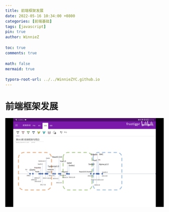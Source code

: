 ```yaml
---
title: 前端框架发展
date: 2022-05-16 10:34:00 +0800
categories: [前端基础]
tags: [javascript]
pin: true
author: WinnieZ

toc: true
comments: true

math: false
mermaid: true

typora-root-url: ../../WinnieZYC.github.io
---
```


# 前端框架发展

![image-20220516193213341](/assets/blog_res/2022-05-16-%E5%89%8D%E7%AB%AF%E6%A1%86%E6%9E%B6%E5%8F%91%E5%B1%95.assets/image-20220516193213341.png)